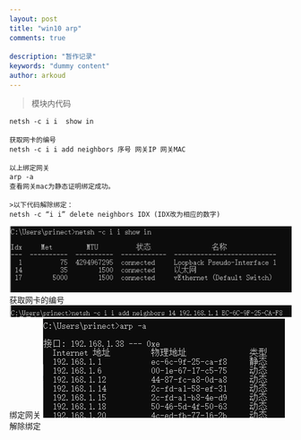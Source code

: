 ```yaml
---
layout: post
title: "win10 arp"
comments: true

description: "暂作记录"
keywords: "dummy content"
author: arkoud
---
```


>模块内代码

```vb.net
netsh -c i i  show in

获取网卡的编号
netsh -c i i add neighbors 序号 网关IP 网关MAC

以上绑定网关
arp -a
查看网关mac为静态证明绑定成功。

>以下代码解除绑定：
netsh -c “i i” delete neighbors IDX (IDX改为相应的数字)
```
 <img src="/assets/images/20190301_1.PNG"/>
 获取网卡的编号
  <img src="/assets/images/20190301_2.PNG"/>
  绑定网关
   <img src="/assets/images/20190301_3.PNG"/>
   解除绑定



